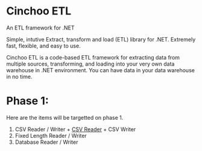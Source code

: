 # Cinchoo ETL

An ETL framework for .NET 

Simple, intutive  Extract, transform and load (ETL) library for .NET. Extremely fast, flexible, and easy to use. 

Cinchoo ETL is a code-based ETL framework for extracting data from multiple sources, transforming, and loading into your very own data warehouse in .NET environment. You can have data in your data warehouse in no time.

# Phase 1:
Here are the items will be targetted on phase 1. 

  1. CSV Reader / Writer
    + [CSV Reader](http://www.codeproject.com/Articles/1145337/ChoETL-CSVReader)
    + CSV Writer
  2. Fixed Length Reader / Writer
  3. Database Reader / Writer
